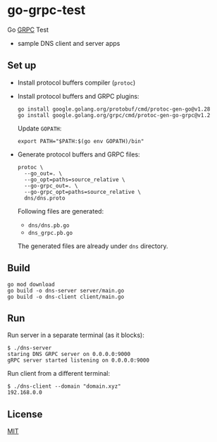 # go-grpc-test

Go [GRPC](https://grpc.io/) Test

- sample DNS client and server apps

## Set up

- Install protocol buffers compiler (`protoc`)

- Install protocol buffers and GRPC plugins:

  ```shell
  go install google.golang.org/protobuf/cmd/protoc-gen-go@v1.28
  go install google.golang.org/grpc/cmd/protoc-gen-go-grpc@v1.2
  ```

  Update `GOPATH`:

  ```shell
  export PATH="$PATH:$(go env GOPATH)/bin"
  ```

- Generate protocol buffers and GRPC files:

  ```shell
  protoc \
    --go_out=. \
    --go_opt=paths=source_relative \
    --go-grpc_out=. \
    --go-grpc_opt=paths=source_relative \
    dns/dns.proto
  ```

  Following files are generated:

  - `dns/dns.pb.go`
  - `dns_grpc.pb.go`

  The generated files are already under `dns` directory.

## Build

```shell
go mod download
go build -o dns-server server/main.go
go build -o dns-client client/main.go
```

## Run

Run server in a separate terminal (as it blocks):

```shell
$ ./dns-server
staring DNS GRPC server on 0.0.0.0:9000
gRPC server started listening on 0.0.0.0:9000
```

Run client from a different terminal:

```shell
$ ./dns-client --domain "domain.xyz"
192.168.0.0
```

## License

[MIT](./LICENSE)
